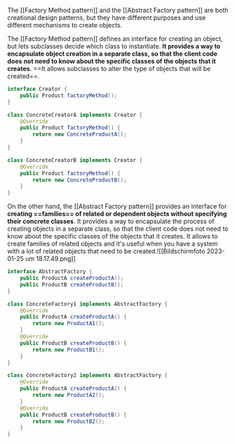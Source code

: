 The [[Factory Method pattern]] and the [[Abstract Factory pattern]] are both creational design patterns, but they have different purposes and use different mechanisms to create objects.

The [[Factory Method pattern]] defines an interface for creating an object, but lets subclasses decide which class to instantiate. **It provides a way to encapsulate object creation in a separate class, so that the client code does not need to know about the specific classes of the objects that it creates**. ==It allows subclasses to alter the type of objects that will be created==.

```java
interface Creator {
    public Product factoryMethod();
}

class ConcreteCreatorA implements Creator {
    @Override
    public Product factoryMethod() {
        return new ConcreteProductA();
    }
}

class ConcreteCreatorB implements Creator {
    @Override
    public Product factoryMethod() {
        return new ConcreteProductB();
    }
}
```

On the other hand, the [[Abstract Factory pattern]] provides an interface for **creating ==families== of related or dependent objects without specifying their concrete classes**. It provides a way to encapsulate the process of creating objects in a separate class, so that the client code does not need to know about the specific classes of the objects that it creates. It allows to create families of related objects and it's useful when you have a system with a lot of related objects that need to be created.![[Bildschirm­foto 2023-01-25 um 18.17.49.png]]

```java
interface AbstractFactory {
    public ProductA createProductA();
    public ProductB createProductB();
}

class ConcreteFactory1 implements AbstractFactory {
    @Override
    public ProductA createProductA() {
        return new ProductA1();
    }
    @Override
    public ProductB createProductB() {
        return new ProductB1();
    }
}

class ConcreteFactory2 implements AbstractFactory {
    @Override
    public ProductA createProductA() {
        return new ProductA2();
    }
    @Override
    public ProductB createProductB() {
        return new ProductB2();
    }
}
```
